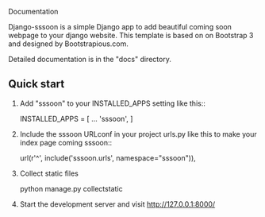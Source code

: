 Documentation

Django-sssoon is a simple Django app to add beautiful coming soon webpage to your django website. This template is
based on on Bootstrap 3 and designed by Bootstrapious.com.

Detailed documentation is in the "docs" directory.

Quick start
-----------

1. Add "sssoon" to your INSTALLED_APPS setting like this::

    INSTALLED_APPS = [
        ...
        'sssoon',
    ]

2. Include the sssoon URLconf in your project urls.py like this to make your index page coming sssoon::

    url(r'^', include('sssoon.urls', namespace="sssoon")),


3. Collect static files

    python manage.py collectstatic

4. Start the development server and visit http://127.0.0.1:8000/
